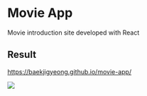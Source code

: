 # Movie App 
Movie introduction site developed with React

## Result
https://baekjigyeong.github.io/movie-app/

![](https://user-images.githubusercontent.com/16659539/135586175-d7b64ecc-9b1c-4251-84db-a9538a80111f.png)